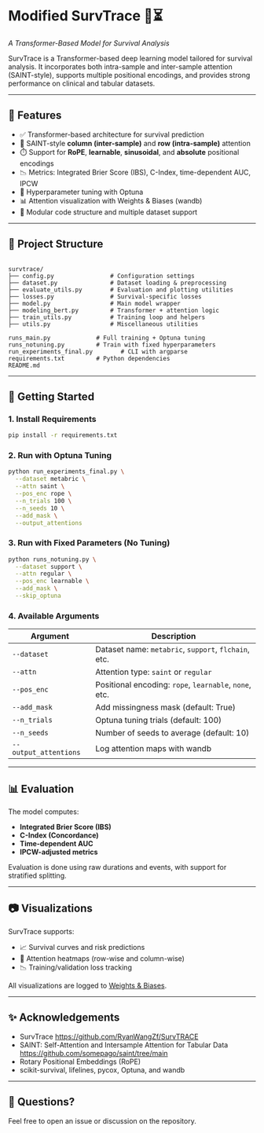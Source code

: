 # Modified SurvTrace 🧠⏳  
*A Transformer-Based Model for Survival Analysis*

SurvTrace is a Transformer-based deep learning model tailored for survival analysis. It incorporates both intra-sample and inter-sample attention (SAINT-style), supports multiple positional encodings, and provides strong performance on clinical and tabular datasets.

---

## 🔧 Features

- ✅ Transformer-based architecture for survival prediction
- 🧠 SAINT-style **column (inter-sample)** and **row (intra-sample)** attention
- ⏱️ Support for **RoPE**, **learnable**, **sinusoidal**, and **absolute** positional encodings
- 📉 Metrics: Integrated Brier Score (IBS), C-Index, time-dependent AUC, IPCW
- 🧪 Hyperparameter tuning with Optuna
- 📊 Attention visualization with Weights & Biases (wandb)
- 📁 Modular code structure and multiple dataset support

---

## 📁 Project Structure

```

survtrace/
├── config.py                # Configuration settings
├── dataset.py               # Dataset loading & preprocessing
├── evaluate_utils.py        # Evaluation and plotting utilities
├── losses.py                # Survival-specific losses 
├── model.py                 # Main model wrapper
├── modeling_bert.py         # Transformer + attention logic
├── train_utils.py           # Training loop and helpers
├── utils.py                 # Miscellaneous utilities

runs_main.py             # Full training + Optuna tuning
runs_notuning.py         # Train with fixed hyperparameters
run_experiments_final.py        # CLI with argparse
requirements.txt         # Python dependencies
README.md

````

---

## 🚀 Getting Started

### 1. Install Requirements

```bash
pip install -r requirements.txt
````

### 2. Run with Optuna Tuning

```bash
python run_experiments_final.py \
  --dataset metabric \
  --attn saint \
  --pos_enc rope \
  --n_trials 100 \
  --n_seeds 10 \
  --add_mask \
  --output_attentions
```

### 3. Run with Fixed Parameters (No Tuning)

```bash
python runs_notuning.py \
  --dataset support \
  --attn regular \
  --pos_enc learnable \
  --add_mask \
  --skip_optuna
```

### 4. Available Arguments

| Argument              | Description                                            |
| --------------------- | ------------------------------------------------------ |
| `--dataset`           | Dataset name: `metabric`, `support`, `flchain`, etc.   |
| `--attn`              | Attention type: `saint` or `regular`                   |
| `--pos_enc`           | Positional encoding: `rope`, `learnable`, `none`, etc. |
| `--add_mask`          | Add missingness mask (default: True)                   |
| `--n_trials`          | Optuna tuning trials (default: 100)                    |
| `--n_seeds`           | Number of seeds to average (default: 10)               |
| `--output_attentions` | Log attention maps with wandb                          |

---

## 📊 Evaluation

The model computes:

* **Integrated Brier Score (IBS)**
* **C-Index (Concordance)**
* **Time-dependent AUC**
* **IPCW-adjusted metrics**

Evaluation is done using raw durations and events, with support for stratified splitting.

---

## 📷 Visualizations

SurvTrace supports:

* 📈 Survival curves and risk predictions
* 🧠 Attention heatmaps (row-wise and column-wise)
* 📉 Training/validation loss tracking

All visualizations are logged to [Weights & Biases](https://wandb.ai).

---


## ✨ Acknowledgements

* SurvTrace https://github.com/RyanWangZf/SurvTRACE
* SAINT: Self-Attention and Intersample Attention for Tabular Data https://github.com/somepago/saint/tree/main
* Rotary Positional Embeddings (RoPE)
* scikit-survival, lifelines, pycox, Optuna, and wandb

---

## 🙋 Questions?

Feel free to open an issue or discussion on the repository.




